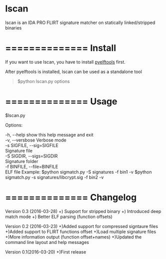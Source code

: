 # lscan
lscan is an IDA PRO FLIRT signature matcher on statically linked/stripped binaries


==============
Install
==============

If you want to use lscan, you have to install [pyelftools](https://github.com/eliben/pyelftools) first.

After pyelftools is installed, lscan can be used as a standalone tool

> $python lscan.py options

==============
Usage
==============

$lscan.py 

Options:

  -h, --help            show this help message and exit  
  -v, --versbose        Verbose mode  
  -s SIGFILE, --sig=SIGFILE  
                        Signature file						
  -S SIGDIR, --sigs=SIGDIR  
                        Signature folder						
  -f BINFILE, --file=BINFILE  
                        ELF file
Example:
$python sigmatch.py -S signatures -f bin1 -v
$python sigmatch.py -s signatures/libcrypt.sig -f bin2 -v

==============
Changelog
==============
Version 0.3 (2016-03-28)
+) Support for stripped binary
+) Introduced deep match mode
+) Better ELF parsing (function offsets)


Version 0.2 (2016-03-23)
+)Added support for compressed signtaure files
+)Added support to FLIRT functions offset
+)Load multiple signature files
+)More information output (function offset+names)
+)Updated the command line layout and help messages


Version 0.1(2016-03-20)
+)First release


